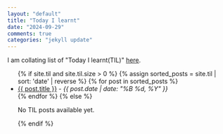 ```yaml
---
layout: "default"
title: "Today I learnt"
date: "2024-09-29"
comments: true
categories: "jekyll update"
---
```


I am collating list of "Today I learnt(TIL)" [here](https://priyaranjanmarathe.github.io/til.html).

<ul>
  {% if site.til and site.til.size > 0 %}
  {% assign sorted_posts = site.til | sort: 'date' | reverse %}
  {% for post in sorted_posts %}
    <li>
      <a href="{{ site.baseurl }}{{ post.url }}">{{ post.title }}</a> - 
      <em>{{ post.date | date: "%B %d, %Y" }}</em>
    </li>
  {% endfor %}
{% else %}
  <p>No TIL posts available yet.</p>
{% endif %}

</ul>
